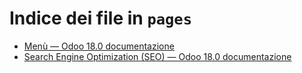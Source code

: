 # Indice dei file in `pages`

- [Menù — Odoo 18.0 documentazione](./menus.md)
- [Search Engine Optimization (SEO) — Odoo 18.0 documentazione](./seo.md)
